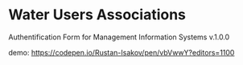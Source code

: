 # Water Users Associations
Authentification Form for Management Information Systems v.1.0.0

demo: https://codepen.io/Rustan-Isakov/pen/vbVwwY?editors=1100
